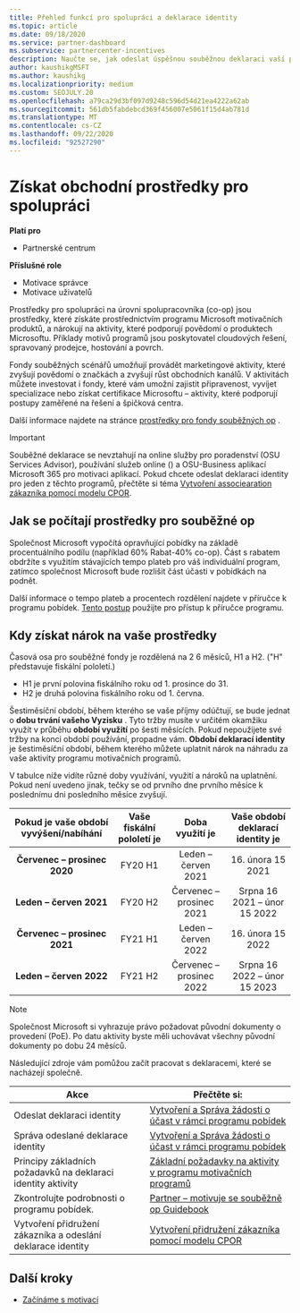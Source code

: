 ```yaml
---
title: Přehled funkcí pro spolupráci a deklarace identity
ms.topic: article
ms.date: 09/18/2020
ms.service: partner-dashboard
ms.subservice: partnercenter-incentives
description: Naučte se, jak odeslat úspěšnou souběžnou deklaraci vaší pobídky tím, že uspořádáte správnou dokumentaci, faktury, příkazy a provedeme kontrolu provádění.
author: kaushikgMSFT
ms.author: kaushikg
ms.localizationpriority: medium
ms.custom: SEOJULY.20
ms.openlocfilehash: a79ca29d3bf097d9248c596d54d21ea4222a62ab
ms.sourcegitcommit: 561db5fabdebcd369f456007e5061f15d4ab781d
ms.translationtype: MT
ms.contentlocale: cs-CZ
ms.lasthandoff: 09/22/2020
ms.locfileid: "92527290"
---
```

# <a name="earn-cooperative-marketing-funds"></a>Získat obchodní prostředky pro spolupráci

**Platí pro**

- Partnerské centrum

**Příslušné role**

- Motivace správce
- Motivace uživatelů

Prostředky pro spolupráci na úrovni spolupracovníka (co-op) jsou prostředky, které získáte prostřednictvím programu Microsoft motivačních produktů, a nárokují na aktivity, které podporují povědomí o produktech Microsoftu. Příklady motivů programů jsou poskytovatel cloudových řešení, spravovaný prodejce, hostování a povrch.

Fondy souběžných scénářů umožňují provádět marketingové aktivity, které zvyšují povědomí o značkách a zvyšují růst obchodních kanálů. V aktivitách můžete investovat i fondy, které vám umožní zajistit připravenost, vyvíjet specializace nebo získat certifikace Microsoftu – aktivity, které podporují postupy zaměřené na řešení a špičková centra.

Další informace najdete na stránce [prostředky pro fondy souběžných op](https://partner.microsoft.com/asset/collection/co-op-funds-resources#/) .

>[!Important]
>Souběžné deklarace se nevztahují na online služby pro poradenství (OSU Services Advisor), používání služeb online () a OSU-Business aplikací Microsoft 365 pro motivaci aplikací. Pokud chcete odeslat deklaraci identity pro jeden z těchto programů, přečtěte si téma [Vytvoření associearation zákazníka pomocí modelu CPOR](submit-osa-claim.md).

## <a name="how-co-op-funds-are-calculated"></a>Jak se počítají prostředky pro souběžné op

Společnost Microsoft vypočítá opravňující pobídky na základě procentuálního podílu (například 60% Rabat-40% co-op). Část s rabatem obdržíte s využitím stávajících tempo plateb pro váš individuální program, zatímco společnost Microsoft bude rozlišit část účasti v pobídkách na podnět.

Další informace o tempo plateb a procentech rozdělení najdete v příručce k programu pobídek. [Tento postup](incentives-determined-your-program-eligibility.md) použijte pro přístup k příručce programu.

## <a name="when-to-claim-your-funds"></a>Kdy získat nárok na vaše prostředky

Časová osa pro souběžné fondy je rozdělená na 2 6 měsíců, H1 a H2. ("H" představuje fiskální pololetí.)

- H1 je první polovina fiskálního roku od 1. prosince do 31.
- H2 je druhá polovina fiskálního roku od 1. června.

Šestiměsíční období, během kterého se vaše příjmy odúčtují, se bude jednat o **dobu trvání vašeho Vyzisku** . Tyto tržby musíte v určitém okamžiku využít v průběhu **období využití** po šesti měsících. Pokud nepoužijete své tržby na konci období používání, propadne vám. **Období deklarací identity** je šestiměsíční období, během kterého můžete uplatnit nárok na náhradu za vaše aktivity programu motivačních programů.

V tabulce níže vidíte různé doby využívání, využití a nároků na uplatnění. Pokud není uvedeno jinak, tečky se od prvního dne prvního měsíce k poslednímu dni posledního měsíce zvyšují.

|  Pokud je vaše období vyvýšení/nabíhání  |Vaše fiskální pololetí je  |  Doba využití je  |  Vaše období deklarací identity je  |
| :-----------: | :-----------: | :-----------: | :-----------: |
|**Červenec – prosinec 2020**| FY20 H1  |  Leden – červen 2021  |  16. února 15 2021  |
|**Leden – červen 2021** |  FY20 H2  |  Červenec – prosinec 2021  |  Srpna 16 2021 – únor 15 2022  |
|**Červenec – prosinec 2021**|  FY21 H1  |  Leden – červen 2022  |  16. února 15 2022  |
|**Leden – červen 2022** |  FY21 H2  |  Červenec – prosinec 2022  |  Srpna 16 2022 – únor 15 2023  |

>[!NOTE]
>Společnost Microsoft si vyhrazuje právo požadovat původní dokumenty o provedení (PoE). Po datu aktivity byste měli uchovávat všechny původní dokumenty po dobu 24 měsíců.

Následující zdroje vám pomůžou začít pracovat s deklaracemi, které se nacházejí společně.

| Akce | Přečtěte si: |
| ------ | ----------- |
| Odeslat deklaraci identity |  [Vytvoření a Správa žádosti o účast v rámci programu pobídek](create-incentives-claims.md)  |
| Správa odeslané deklarace identity | [Vytvoření a Správa žádosti o účast v rámci programu pobídek](create-incentives-claims.md)    |
| Principy základních požadavků na deklaraci identity aktivity | [Základní požadavky na aktivity v programu motivačních programů](core-requirements.md)   |
| Zkontrolujte podrobnosti o programu pobídek. | [Partner – motivuje se souběžně op Guidebook](https://assetsprod.microsoft.com/co-op-guidebook.pdf)  |
| Vytvoření přidružení zákazníka a odeslání deklarace identity | [Vytvoření přidružení zákazníka pomocí modelu CPOR](submit-osa-claim.md)   |

## <a name="next-steps"></a>Další kroky

- [Začínáme s motivací](incentives-get-started-intro.md)
